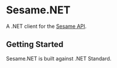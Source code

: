 # Sesame.NET

A .NET client for the [Sesame API](https://docs.candyhouse.co/).

## Getting Started

Sesame.NET is built against .NET Standard.